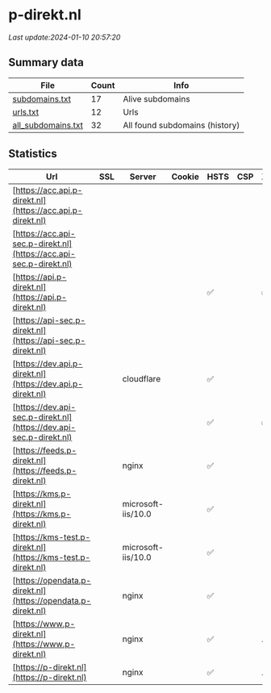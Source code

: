 # p-direkt.nl
*Last update:2024-01-10 20:57:20*
## Summary data
| File       | Count | Info |
|------------|-------|------|
|[subdomains.txt](/data/p-direkt/subdomains.txt)|17|Alive subdomains|
|[urls.txt](/data/p-direkt/urls.txt)|12|Urls|
|[all_subdomains.txt](/data/p-direkt/all_subdomains.txt)|32|All found subdomains (history)|
## Statistics
| Url | SSL | Server | Cookie | HSTS | CSP | XFO | XXP | RP | Tech |
|------------|-------|------|------|------|------|------|------|------|------|
|[https://acc.api.p-direkt.nl](https://acc.api.p-direkt.nl)| | | | | | | |:white_check_mark: | || |
|[https://acc.api-sec.p-direkt.nl](https://acc.api-sec.p-direkt.nl)| | | | | | | |:white_check_mark: | || |
|[https://api.p-direkt.nl](https://api.p-direkt.nl)| | | |:white_check_mark: | |:white_check_mark: | |:white_check_mark: | |:white_check_mark: | |HSTS| |
|[https://api-sec.p-direkt.nl](https://api-sec.p-direkt.nl)| | | | | | | |:white_check_mark: | || |
|[https://dev.api.p-direkt.nl](https://dev.api.p-direkt.nl)| |cloudflare| |:white_check_mark: | | | | |:white_check_mark: | |Cloudflare HTTP/3| |
|[https://dev.api-sec.p-direkt.nl](https://dev.api-sec.p-direkt.nl)| | | |:white_check_mark: | |:white_check_mark: | |:white_check_mark: | |:white_check_mark: | |HSTS| |
|[https://feeds.p-direkt.nl](https://feeds.p-direkt.nl)| |nginx| |:white_check_mark: | | |:white_check_mark: | |:white_check_mark: | |:white_check_mark: | |HSTS Nginx| |
|[https://kms.p-direkt.nl](https://kms.p-direkt.nl)| |microsoft-iis/10.0| |:white_check_mark: | | |:white_check_mark: | |:white_check_mark: | |:white_check_mark: | |HSTS IIS:10.0 Window...| |
|[https://kms-test.p-direkt.nl](https://kms-test.p-direkt.nl)| |microsoft-iis/10.0| |:white_check_mark: | | |:white_check_mark: | |:white_check_mark: | |:white_check_mark: | |HSTS IIS:10.0 Window...| |
|[https://opendata.p-direkt.nl](https://opendata.p-direkt.nl)| |nginx| |:white_check_mark: | | |:white_check_mark: | |:white_check_mark: | |:white_check_mark: | |HSTS Nginx| |
|[https://www.p-direkt.nl](https://www.p-direkt.nl)| |nginx| |:white_check_mark: | |:warning: |:white_check_mark: | |:white_check_mark: | |:white_check_mark: | |Bloomreach HSTS Ngin...| |
|[https://p-direkt.nl](https://p-direkt.nl)| |nginx| |:white_check_mark: | |:warning: |:white_check_mark: | |:white_check_mark: | |:white_check_mark: | |HSTS Nginx| |